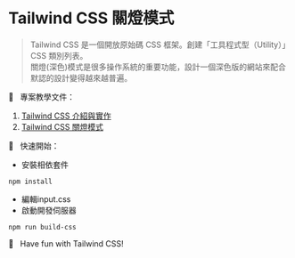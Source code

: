
# Tailwind CSS 關燈模式
> Tailwind CSS 是一個開放原始碼 CSS 框架。創建「工具程式型（Utility）」CSS 類別列表。<br>
> 關燈(深色)模式是很多操作系統的重要功能，設計一個深色版的網站來配合默認的設計變得越來越普遍。<br>

📝 &nbsp; 專案教學文件：
1. [Tailwind CSS 介紹與實作](https://jacychu.medium.com/%E7%94%A8-vue-router-%E5%AF%A6%E4%BD%9C%E7%B6%B2%E9%A0%81%E5%88%87%E6%8F%9B-%E4%B8%8A-7caf532e685f)
2. [Tailwind CSS 關燈模式](https://jacychu.medium.com/tailwind-css-%E9%97%9C%E7%87%88%E6%A8%A1%E5%BC%8F-2b2d2f374b4c#2614)

🚀 &nbsp; 快速開始：<br>
- 安裝相依套件
```
npm install
```
- 編輯input.css
- 啟動開發伺服器
```
npm run build-css
```

🌈 &nbsp; Have fun with Tailwind CSS!

